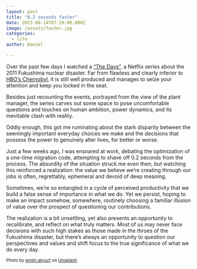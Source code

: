 ```yaml
---
layout: post
title: "0.2 seconds faster"
date: 2023-06-14T07:29:00.000Z
image: /assets/faster.jpg
categories:
  - life
author: Daniel

---
```

Over the past few days I watched a <a href="https://www.netflix.com/us/title/81233755?s=i&trkid=0&vlang=en&clip=81682069">“The Days”</a>, a Netflix series about the 2011 Fukushima nuclear disaster.  Far from flawless and clearly inferior to <a href="https://www.hbo.com/chernobyl">HBO’s Chernobyl</a>, it is still well produced and manages to seize your attention and keep you locked in the seat.<!--more-->

Besides just recounting the events, portrayed from the view of the plant manager, the series carves out some space to pose uncomfortable questions and touches on human ambition, power dynamics, and its inevitable clash with reality.

Oddly enough, this got me ruminating about the stark disparity between the seemingly important everyday choices we make and the decisions that possess the power to genuinely alter lives, for better or worse.

Just a few weeks ago, I was ensnared at work, debating the optimization of a one-time migration code, attempting to shave off 0.2 seconds from the process. The absurdity of the situation struck me even then, but watching this reinforced a realization: the value we believe we’re creating through our jobs is often, regrettably, ephemeral and devoid of deep meaning.

Sometimes, we’re so entangled in a cycle of perceived productivity that we build a false sense of importance in what we do. Yet we persist, hoping to make an impact somehow, somewhere, routinely choosing a familiar illusion of value over the prospect of questioning our contributions.

The realization is a bit unsettling, yet also presents an opportunity to recalibrate, and reflect on what truly matters. Most of us may never face decisions with such high stakes as those made in the throes of the Fukushima disaster, but there’s always an opportunity to question our perspectives and values and shift focus to the true significance of what we do every day.

<sup>Photo by <a href="https://unsplash.com/@enginakyurt?utm_source=unsplash&utm_medium=referral&utm_content=creditCopyText">engin akyurt</a> on <a href="https://unsplash.com/photos/16kg7sIC0gY?utm_source=unsplash&utm_medium=referral&utm_content=creditCopyText">Unsplash</a>
</sup>  